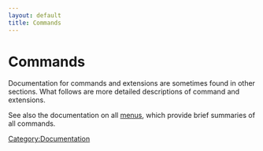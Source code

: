 ```yaml
---
layout: default
title: Commands
---
```


# Commands

Documentation for commands and extensions are sometimes found in other sections. What follows are more detailed descriptions of command and extensions.

See also the documentation on all [menus](:Category:Menus "wikilink"), which provide brief summaries of all commands.

<Category:Documentation>

